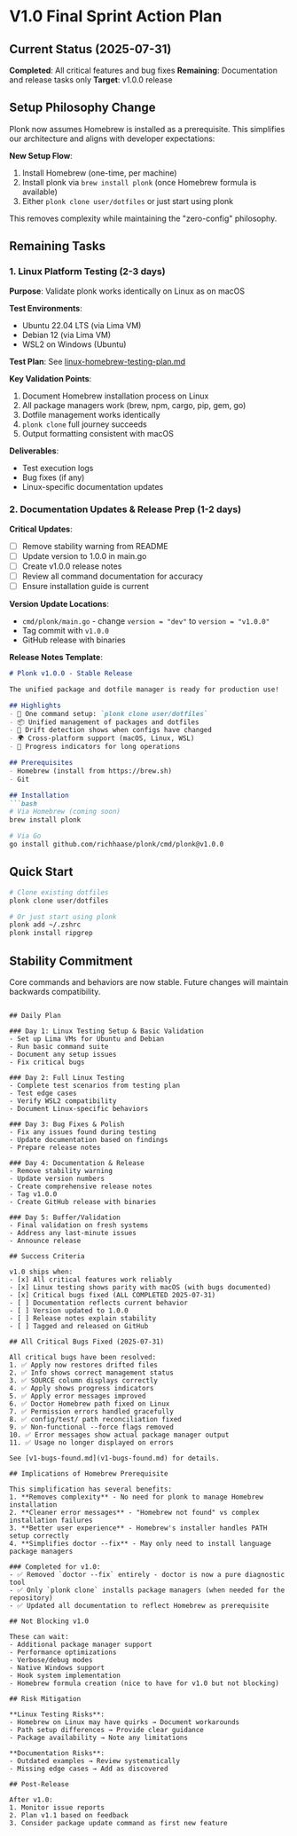 # V1.0 Final Sprint Action Plan

## Current Status (2025-07-31)

**Completed**: All critical features and bug fixes
**Remaining**: Documentation and release tasks only
**Target**: v1.0.0 release

## Setup Philosophy Change

Plonk now assumes Homebrew is installed as a prerequisite. This simplifies our architecture and aligns with developer expectations:

**New Setup Flow**:
1. Install Homebrew (one-time, per machine)
2. Install plonk via `brew install plonk` (once Homebrew formula is available)
3. Either `plonk clone user/dotfiles` or just start using plonk

This removes complexity while maintaining the "zero-config" philosophy.

## Remaining Tasks

### 1. Linux Platform Testing (2-3 days)

**Purpose**: Validate plonk works identically on Linux as on macOS

**Test Environments**:
- Ubuntu 22.04 LTS (via Lima VM)
- Debian 12 (via Lima VM)
- WSL2 on Windows (Ubuntu)

**Test Plan**: See [linux-homebrew-testing-plan.md](linux-homebrew-testing-plan.md)

**Key Validation Points**:
1. Document Homebrew installation process on Linux
2. All package managers work (brew, npm, cargo, pip, gem, go)
3. Dotfile management works identically
4. `plonk clone` full journey succeeds
5. Output formatting consistent with macOS

**Deliverables**:
- Test execution logs
- Bug fixes (if any)
- Linux-specific documentation updates

### 2. Documentation Updates & Release Prep (1-2 days)

**Critical Updates**:
- [ ] Remove stability warning from README
- [ ] Update version to 1.0.0 in main.go
- [ ] Create v1.0.0 release notes
- [ ] Review all command documentation for accuracy
- [ ] Ensure installation guide is current

**Version Update Locations**:
- `cmd/plonk/main.go` - change `version = "dev"` to `version = "v1.0.0"`
- Tag commit with `v1.0.0`
- GitHub release with binaries

**Release Notes Template**:
```markdown
# Plonk v1.0.0 - Stable Release

The unified package and dotfile manager is ready for production use!

## Highlights
- 🎯 One command setup: `plonk clone user/dotfiles`
- 📦 Unified management of packages and dotfiles
- 🔄 Drift detection shows when configs have changed
- 🌍 Cross-platform support (macOS, Linux, WSL)
- 🚀 Progress indicators for long operations

## Prerequisites
- Homebrew (install from https://brew.sh)
- Git

## Installation
```bash
# Via Homebrew (coming soon)
brew install plonk

# Via Go
go install github.com/richhaase/plonk/cmd/plonk@v1.0.0
```

## Quick Start
```bash
# Clone existing dotfiles
plonk clone user/dotfiles

# Or just start using plonk
plonk add ~/.zshrc
plonk install ripgrep
```

## Stability Commitment
Core commands and behaviors are now stable. Future changes will maintain backwards compatibility.
```

## Daily Plan

### Day 1: Linux Testing Setup & Basic Validation
- Set up Lima VMs for Ubuntu and Debian
- Run basic command suite
- Document any setup issues
- Fix critical bugs

### Day 2: Full Linux Testing
- Complete test scenarios from testing plan
- Test edge cases
- Verify WSL2 compatibility
- Document Linux-specific behaviors

### Day 3: Bug Fixes & Polish
- Fix any issues found during testing
- Update documentation based on findings
- Prepare release notes

### Day 4: Documentation & Release
- Remove stability warning
- Update version numbers
- Create comprehensive release notes
- Tag v1.0.0
- Create GitHub release with binaries

### Day 5: Buffer/Validation
- Final validation on fresh systems
- Address any last-minute issues
- Announce release

## Success Criteria

v1.0 ships when:
- [x] All critical features work reliably
- [x] Linux testing shows parity with macOS (with bugs documented)
- [x] Critical bugs fixed (ALL COMPLETED 2025-07-31)
- [ ] Documentation reflects current behavior
- [ ] Version updated to 1.0.0
- [ ] Release notes explain stability
- [ ] Tagged and released on GitHub

## All Critical Bugs Fixed (2025-07-31)

All critical bugs have been resolved:
1. ✅ Apply now restores drifted files
2. ✅ Info shows correct management status
3. ✅ SOURCE column displays correctly
4. ✅ Apply shows progress indicators
5. ✅ Apply error messages improved
6. ✅ Doctor Homebrew path fixed on Linux
7. ✅ Permission errors handled gracefully
8. ✅ config/test/ path reconciliation fixed
9. ✅ Non-functional --force flags removed
10. ✅ Error messages show actual package manager output
11. ✅ Usage no longer displayed on errors

See [v1-bugs-found.md](v1-bugs-found.md) for details.

## Implications of Homebrew Prerequisite

This simplification has several benefits:
1. **Removes complexity** - No need for plonk to manage Homebrew installation
2. **Cleaner error messages** - "Homebrew not found" vs complex installation failures
3. **Better user experience** - Homebrew's installer handles PATH setup correctly
4. **Simplifies doctor --fix** - May only need to install language package managers

### Completed for v1.0:
- ✅ Removed `doctor --fix` entirely - doctor is now a pure diagnostic tool
- ✅ Only `plonk clone` installs package managers (when needed for the repository)
- ✅ Updated all documentation to reflect Homebrew as prerequisite

## Not Blocking v1.0

These can wait:
- Additional package manager support
- Performance optimizations
- Verbose/debug modes
- Native Windows support
- Hook system implementation
- Homebrew formula creation (nice to have for v1.0 but not blocking)

## Risk Mitigation

**Linux Testing Risks**:
- Homebrew on Linux may have quirks → Document workarounds
- Path setup differences → Provide clear guidance
- Package availability → Note any limitations

**Documentation Risks**:
- Outdated examples → Review systematically
- Missing edge cases → Add as discovered

## Post-Release

After v1.0:
1. Monitor issue reports
2. Plan v1.1 based on feedback
3. Consider package update command as first new feature

